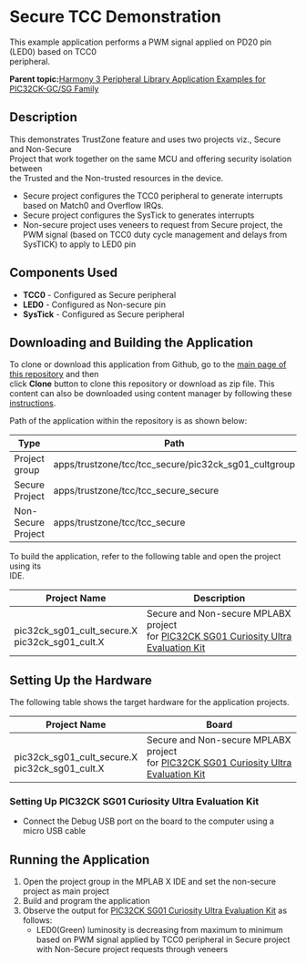 # Secure TCC Demonstration

This example application performs a PWM signal applied on PD20 pin \(LED0\) based on TCC0<br /> peripheral.

**Parent topic:**[Harmony 3 Peripheral Library Application Examples for PIC32CK-GC/SG Family](GUID-5EB5829A-8D62-4A5E-B89B-DF7EF4E334A2.md)

## Description

This demonstrates TrustZone feature and uses two projects viz., Secure and Non-Secure<br /> Project that work together on the same MCU and offering security isolation between<br /> the Trusted and the Non-trusted resources in the device.

-   Secure project configures the TCC0 peripheral to generate interrupts based on Match0 and Overflow IRQs.
-   Secure project configures the SysTick to generates interrupts
-   Non-secure project uses veneers to request from Secure project, the PWM signal \(based on TCC0 duty cycle management and delays from SysTICK\) to apply to LED0 pin

## Components Used

-   **TCC0** - Configured as Secure peripheral
-   **LED0** - Configured as Non-secure pin
-   **SysTick** - Configured as Secure peripheral

## Downloading and Building the Application

To clone or download this application from Github, go to the [main page of this repository](https://github.com/Microchip-MPLAB-Harmony/csp_apps_pic32ck_sg_gc) and then<br /> click **Clone** button to clone this repository or download as zip file. This<br /> content can also be downloaded using content manager by following these [instructions](https://github.com/Microchip-MPLAB-Harmony/contentmanager/wiki).

Path of the application within the repository is as shown below:

|Type|Path|
|----|----|
|Project group|apps/trustzone/tcc/tcc\_secure/pic32ck\_sg01\_cultgroup|
|Secure Project|apps/trustzone/tcc/tcc\_secure\_secure|
|Non-Secure Project|apps/trustzone/tcc/tcc\_secure|

To build the application, refer to the following table and open the project using its<br /> IDE.

|Project Name|Description|
|------------|-----------|
|<br /> pic32ck\_sg01\_cult\_secure.X<br /> pic32ck\_sg01\_cult.X<br />|Secure and Non-secure MPLABX project<br /> for [PIC32CK SG01 Curiosity Ultra Evaluation Kit](https://www.microchip.com/en-us/development-tool/EA14V17A)|

## Setting Up the Hardware

The following table shows the target hardware for the application projects.

|Project Name|Board|
|------------|-----|
|<br /> pic32ck\_sg01\_cult\_secure.X<br /> pic32ck\_sg01\_cult.X<br />|Secure and Non-secure MPLABX project<br /> for [PIC32CK SG01 Curiosity Ultra Evaluation Kit](https://www.microchip.com/en-us/development-tool/EA14V17A)|

### Setting Up PIC32CK SG01 Curiosity Ultra Evaluation Kit

-   Connect the Debug USB port on the board to the computer using a micro USB cable

## Running the Application

1.  Open the project group in the MPLAB X IDE and set the non-secure project as main project
2.  Build and program the application
3.  Observe the output for [PIC32CK SG01 Curiosity Ultra Evaluation Kit](https://www.microchip.com/en-us/development-tool/EA14V17A) as follows:
    -   LED0\(Green\) luminosity is decreasing from maximum to minimum based on PWM signal applied by TCC0 peripheral in Secure project with Non-Secure project requests through veneers

